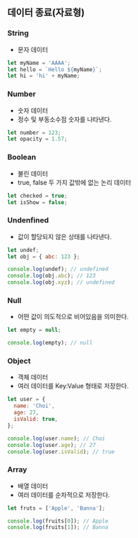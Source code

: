 ## 데이터 종료(자료형)

### String

- 문자 데이터

```js
let myName = 'AAAA';
let hello = `Hello ${myName}`;
let hi = 'hi' + myName;
```

### Number

- 숫자 데이터
- 정수 및 부동소수점 숫자를 나타낸다.

```js
let number = 123;
let opacity = 1.57;
```

### Boolean

- 불린 데이터
- true, false 두 가지 값밖에 없는 논리 데이터

```js
let checked = true;
let isShow = false;
```

### Undenfined

- 값이 할당되지 않은 상태를 나타낸다.

```js
let undef;
let obj = { abc: 123 };

console.log(undef); // undefined
console.log(obj.abc); // 123
console.log(obj.xyz); // undefined
```

### Null

- 어떤 값이 의도적으로 비어있음을 의미한다.

```js
let empty = null;

console.log(empty); // null
```

### Object

- 객체 데이터
- 여러 데이터를 Key:Value 형태로 저장한다.

```js
let user = {
  name: 'Choi',
  age: 27,
  isValid: true,
};

console.log(user.name); // Choi
console.log(user.age); // 27
console.log(user.isValid); // true
```

### Array

- 배열 데이터
- 여러 데이터를 순차적으로 저장한다.

```js
let fruts = ['Apple', 'Banna'];

console.log(fruits[0]); // Apple
console.log(fruits[1]); // Banna
```
